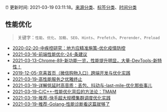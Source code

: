 :alarm_clock: 更新时间: 2021-03-19 03:11:18。[来源分类](../README.md)、[标签分类](../TAGS.md)、[时间分类](../TIMELINE.md)

## 性能优化


> 关键字：`性能`、`优化`、`加载`、`SEO`、`Hints`、`Prefetch`、`Prerender`、`Preload`



- [2020-02-20-中疾控研究：地方应精准施策-优化疫情防控](http://m.china.caixin.com/m/2020-02-20/101518002.html) 
- [2021-03-16-前端性能优化-24-条建议](https://www.ershicimi.com/p/64b30bdd8d7b97e76e641e9f974f1554) 
- [2021-03-13-Chrome-89-新功能一览，性能提升明显，大量-DevTools-新特性！](https://www.ershicimi.com/p/ae968d313b06723a82c785b190ce71f3) 
- [2019-12-05-京喜首页（微信购物入口）跨端开发与优化实践](https://juejin.im/post/5de66e916fb9a015fd699b46) 
- [2021-03-19-高性能服务之优雅终止](https://www.v2ex.com/t/763125) 
- [2021-03-19-详解低延时高音质：丢包、抖动与-last-mile-优化那些事儿](https://toutiao.io/k/eed1x1z) 
- [2021-03-19-C/C++-性能优化背后的方法论：TMAM](https://toutiao.io/k/hzhqiaw) 
- [2021-03-19-推荐-快手超大规模集群调度优化实践](https://toutiao.io/k/671eano) 
- [2021-03-19-推荐-Golang-性能诊断看这篇就够了](https://toutiao.io/k/3loin1u) 